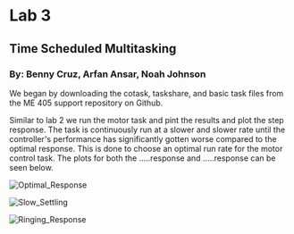 # Lab 3

## Time Scheduled Multitasking

### By: Benny Cruz, Arfan Ansar, Noah Johnson

We began by downloading the cotask, taskshare, and basic task files
from the ME 405 support repository on Github.

Similar to lab 2 we run the motor task and pint the results and
plot the step response. The task is continuously run at a slower 
and slower rate until the controller's performance has significantly
gotten worse compared to the optimal response. This is done to choose
an optimal run rate for the motor control task. The plots for both
the .....response and .....response can be seen below.

![Optimal_Response](Optimal_Response.png)

![Slow_Settling](Slow_Settling.png)

![Ringing_Response](Ringing_Response.png)

